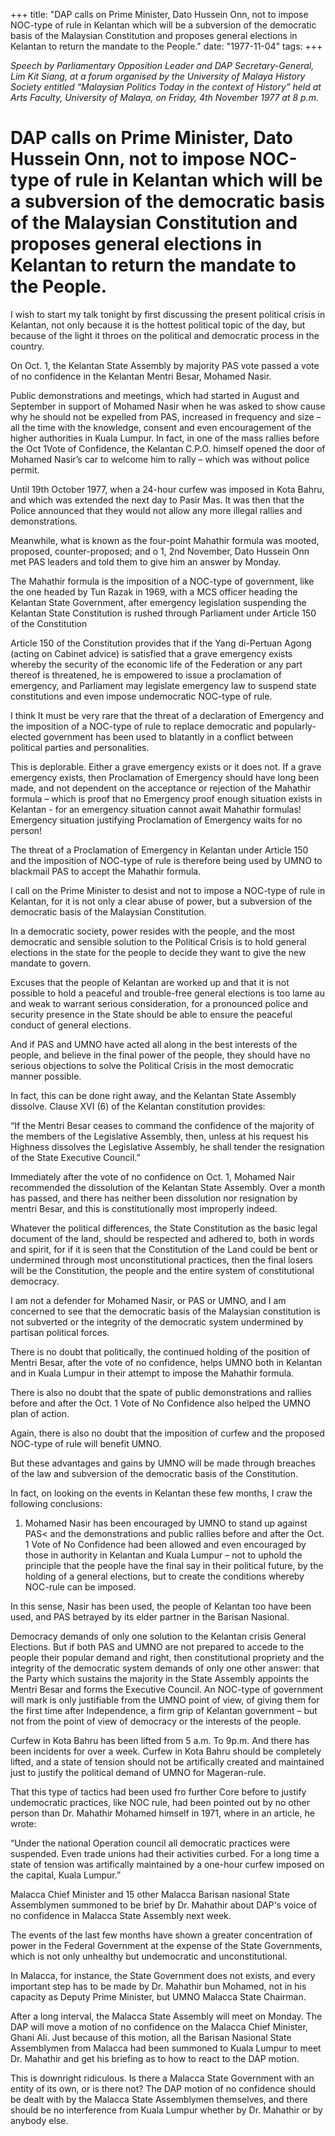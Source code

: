 +++ 
title: "DAP calls on Prime Minister, Dato Hussein Onn, not to impose NOC-type of rule in Kelantan which will be a subversion of the democratic basis of the Malaysian Constitution and proposes general elections in Kelantan to return the mandate to the People."
date: "1977-11-04"
tags:
+++

_Speech by Parliamentary Opposition Leader and DAP Secretary-General, Lim Kit Siang, at a forum organised by the University of Malaya History Society entitled “Malaysian Politics Today in the context of History” held at Arts Faculty, University of Malaya, on Friday, 4th November 1977 at 8 p.m._

# DAP calls on Prime Minister, Dato Hussein Onn, not to impose NOC-type of rule in Kelantan which will be a subversion of the democratic basis of the Malaysian Constitution and proposes general elections in Kelantan to return the mandate to the People.

I wish to start my talk tonight by first discussing the present political crisis in Kelantan, not only because it is the hottest political topic of the day, but because of the light it throes on the political and democratic process in the country.</u>

On Oct. 1, the Kelantan State Assembly by majority PAS vote passed a vote of no confidence in the Kelantan Mentri Besar, Mohamed Nasir.

Public demonstrations and meetings, which had started in August and September in support of Mohamed Nasir when he was asked to show cause why he should not be expelled from PAS, increased in frequency and size – all the time with the knowledge, consent and even encouragement of the higher authorities in Kuala Lumpur. In fact, in one of the mass rallies before the Oct 1Vote of Confidence, the Kelantan C.P.O. himself opened the door of Mohamed Nasir’s car to welcome him to rally – which was without police permit. 

Until 19th October 1977, when a 24-hour curfew was imposed in Kota Bahru, and which was extended the next day to Pasir Mas. It was then that the Police announced that they would not allow any more illegal rallies and demonstrations. 

Meanwhile, what is known as the four-point Mahathir formula was mooted, proposed, counter-proposed; and o 1, 2nd November, Dato Hussein Onn met PAS leaders and told them to give him an answer by Monday.

The Mahathir formula is the imposition of a NOC-type of government, like the one headed by Tun Razak in 1969, with a MCS officer heading the Kelantan State Government, after emergency legislation suspending the Kelantan State Constitution is rushed through Parliament under Article 150 of the Constitution 

Article 150 of the Constitution provides that if the Yang di-Pertuan Agong (acting on Cabinet advice) is satisfied that a grave emergency exists whereby the security of the economic life of the Federation or any part thereof is threatened, he is empowered to issue a proclamation of emergency, and Parliament may legislate emergency law to suspend state constitutions and even impose undemocratic NOC-type of rule. 

I think It must be very rare that the threat of a declaration of Emergency and the imposition of a NOC-type of rule to replace democratic and popularly-elected government has been used to blatantly in a conflict between political parties and personalities. 

This is deplorable. Either a grave emergency exists or it does not. If a grave emergency exists, then Proclamation of Emergency should have long been made, and not dependent on the acceptance or rejection of the Mahathir formula – which is proof that no Emergency proof enough  situation exists in Kelantan - for an emergency situation cannot await Mahathir formulas! Emergency situation justifying Proclamation of Emergency waits for no person!

The threat of a Proclamation of Emergency in Kelantan under Article 150 and the imposition of NOC-type of rule is therefore being used by UMNO to blackmail PAS to accept the Mahathir formula.

I call on the Prime Minister to desist and not to impose a NOC-type of rule in Kelantan, for it is not only a clear abuse of power, but a subversion of the democratic basis of the Malaysian Constitution. 

In a democratic society, power resides with the people, and the most democratic and sensible solution to the Political Crisis is to hold general elections in the state for the people to decide they want to give the new mandate to govern.

Excuses that the people of Kelantan are worked up and that it is not possible to hold a peaceful and trouble-free general elections is too lame au and weak to warrant serious consideration, for a pronounced police and security presence in the State should be able to ensure the peaceful conduct of general elections.

And if PAS and UMNO have acted all along in the best interests of the people, and believe in the final power of the people, they should have no serious objections to solve the Political Crisis in the most democratic manner possible. 

In fact, this can be done right away, and the Kelantan State Assembly dissolve. Clause XVI (6) of the Kelantan constitution provides: 

“If the Mentri Besar ceases to command the confidence of the majority of the members of the Legislative Assembly, then, unless at his request his Highness dissolves the Legislative Assembly, he shall tender the resignation of the State Executive Council.”

Immediately after the vote of no confidence on Oct. 1, Mohamed Nair recommended the dissolution of the Kelantan State Assembly. Over a month has passed, and there has neither been dissolution nor resignation by mentri Besar, and this is constitutionally most improperly indeed. 

Whatever the political differences, the State Constitution as the basic legal document of the land, should be respected and adhered to, both in words and spirit, for if it is seen that the Constitution of the Land could be bent or undermined through most unconstitutional practices, then the final losers will be the Constitution, the people and the entire system of constitutional democracy. 

I am not a defender for Mohamed Nasir, or PAS or UMNO, and I am concerned to see that the democratic basis of the Malaysian constitution is not subverted or the integrity of the democratic system undermined by partisan political forces. 

There is no doubt that politically, the continued holding of the position of Mentri Besar, after the vote of no confidence, helps UMNO both in Kelantan and in Kuala Lumpur in their attempt to impose the Mahathir formula. 

There is also no doubt that the spate of public demonstrations and rallies before and after the Oct. 1 Vote of No Confidence also helped the UMNO plan of action. 

Again, there is also no doubt that the imposition of curfew and the proposed NOC-type of rule will benefit UMNO. 

But these advantages and gains by UMNO will be made through breaches of the law and subversion of the democratic basis of the Constitution. 

In fact, on looking on the events in Kelantan these few months, I craw the following conclusions:

1.	Mohamed Nasir has been encouraged by UMNO to stand up against PAS< and the demonstrations and public rallies before and after the Oct. 1 Vote of No Confidence had been allowed and even encouraged by those in authority in Kelantan and Kuala Lumpur – not to uphold the principle that the people have the final say in their political future, by the holding of a general elections, but to create the conditions whereby NOC-rule can be imposed.

In this sense, Nasir has been used, the people of Kelantan too have been used, and PAS betrayed by its elder partner in the Barisan Nasional. 

Democracy demands of only one solution to the Kelantan crisis General Elections. But if both PAS and UMNO are not prepared to accede to the people their popular demand and right, then constitutional propriety and the integrity of the democratic system demands of only one other answer: that the Party which sustains the majority in the State Assembly appoints the Mentri Besar and forms the Executive Council. An NOC-type of government will mark is only justifiable from the UMNO point of view, of giving them for the first time after Independence, a firm grip of Kelantan government – but not from the point of view of democracy or the interests of the people. 

Curfew in Kota Bahru has been lifted from 5 a.m. To 9p.m. And there has been incidents for over a week. Curfew in Kota Bahru should be completely lifted, and a state of tension should not be artifically created and maintained just to justify the political demand of UMNO for Mageran-rule. 

That this type of tactics had been used fro further Core before to justify undemocratic practices, like NOC rule, had been pointed out by no other person than Dr. Mahathir Mohamed himself in 1971, where in an article, he wrote:

“Under the national Operation council all democratic practices were suspended. Even trade unions had their activities curbed. For a long time a state of tension was artifically maintained by a one-hour curfew imposed on the capital, Kuala Lumpur.”

Malacca Chief Minister and 15 other Malacca Barisan nasional State Assemblymen summoned to be brief by Dr. Mahathir about DAP's voice of no confidence in Malacca State Assembly next week.

The events of the last few months have shown a greater concentration of power in the Federal Government at the expense of the State Governments, which is not only unhealthy but undemocratic and unconstitutional.

In Malacca, for instance, the State Government does not exists, and every important step has to be made by Dr. Mahathir bun Mohamed, not in his capacity as Deputy Prime Minister, but UMNO Malacca State Chairman. 

After a long interval, the Malacca State Assembly will meet on Monday. The DAP will move a motion of no confidence on the Malacca Chief Minister, Ghani Ali. Just because of this motion, all the Barisan Nasional State Assemblymen from Malacca had been summoned to Kuala Lumpur to meet Dr. Mahathir and get his briefing as to how to react to the DAP motion. 

This is downright ridiculous. Is there a Malacca State Government with an entity of its own, or is there not? The DAP motion of no confidence should be dealt with by the Malacca State Assemblymen themselves, and there should be no interference from Kuala Lumpur whether by Dr. Mahathir or by anybody else. 
 
